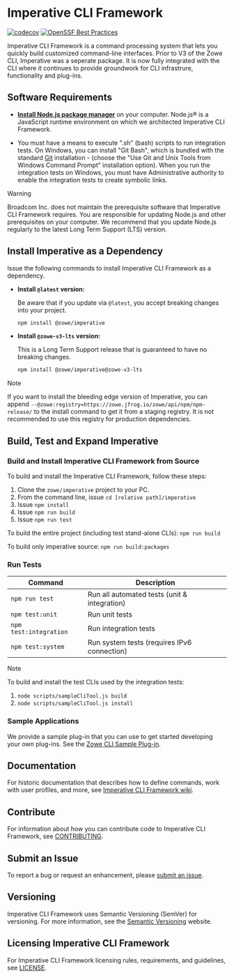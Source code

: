 # Imperative CLI Framework

[![codecov](https://codecov.io/gh/zowe/imperative/branch/master/graph/badge.svg)](https://codecov.io/gh/zowe/imperative)
[![OpenSSF Best Practices](https://bestpractices.coreinfrastructure.org/projects/2245/badge)](https://bestpractices.coreinfrastructure.org/projects/2245)

Imperative CLI Framework is a command processing system that lets you quickly build customized command-line interfaces. Prior to V3 of the Zowe CLI, Imperative was a seperate package. It is now fully integrated with the CLI where it continues to provide groundwork for CLI infrastrure, functionality and plug-ins.
## Software Requirements

- [**Install Node.js package manager**](https://nodejs.org/en/download/package-manager) on your computer. Node.js® is a JavaScript runtime environment on which we architected Imperative CLI Framework.

- You must have a means to execute ".sh" (bash) scripts to run integration tests. On Windows, you can install "Git Bash", which is bundled with the standard [Git](https://git-scm.com/downloads) installation - (choose the "Use Git and Unix Tools from Windows Command Prompt" installation option). When you run the integration tests on Windows, you must have Administrative authority to enable the integration tests to create symbolic links.

> [!WARNING]
> Broadcom Inc. does not maintain the prerequisite software that Imperative CLI Framework requires. You are responsible for updating Node.js and other prerequisites on your computer. We recommend that you update Node.js regularly to the latest Long Term Support (LTS) version.

## Install Imperative as a Dependency

Issue the following commands to install Imperative CLI Framework as a dependency.

- **Install `@latest` version:**

    Be aware that if you update via `@latest`, you accept breaking changes into your project.

    ``` bash
    npm install @zowe/imperative
    ```

- **Install `@zowe-v3-lts` version:**

    This is a Long Term Support release that is guaranteed to have no breaking changes.

    ``` bash
    npm install @zowe/imperative@zowe-v3-lts
    ```

> [!NOTE]
> If you want to install the bleeding edge version of Imperative, you can append
> `--@zowe:registry=https://zowe.jfrog.io/zowe/api/npm/npm-release/` to the install command to get it from a staging registry. It is not recommended to use this registry for production dependencies.

## Build, Test and Expand Imperative

### Build and Install Imperative CLI Framework from Source
To build and install the Imperative CLI Framework, follow these steps:

1. Clone the `zowe/imperative` project to your PC.
2. From the command line, issue `cd [relative path]/imperative`
3. Issue `npm install`
4. Issue `npm run build`
5. Issue `npm run test`

To build the entire project (including test stand-alone CLIs):
`npm run build`

To build only imperative source:
`npm run build:packages`

### Run Tests
Command | Description
--- | ---
`npm run test` | Run all automated tests (unit & integration)
`npm test:unit` | Run unit tests
`npm test:integration` | Run integration tests
`npm test:system` | Run system tests (requires IPv6 connection)

> [!NOTE]
> To build and install the test CLIs used by the integration tests:
> 1. `node scripts/sampleCliTool.js build`
> 2. `node scripts/sampleCliTool.js install`

### Sample Applications

We provide a sample plug-in that you can use to get started developing your own plug-ins. See the [Zowe CLI Sample Plug-in](https://github.com/zowe/zowe-cli-sample-plugin).

## Documentation
For historic documentation that describes how to define commands, work with user profiles, and more, see [Imperative CLI Framework wiki](https://github.com/zowe/imperative/wiki).

## Contribute
For information about how you can contribute code to Imperative CLI Framework, see [CONTRIBUTING](../../CONTRIBUTING.md).

## Submit an Issue
To report a bug or request an enhancement, please [submit an issue](https://github.com/zowe/zowe-cli/issues/new/choose).

## Versioning
Imperative CLI Framework uses Semantic Versioning (SemVer) for versioning. For more information, see the [Semantic Versioning](https://semver.org/) website.

## Licensing Imperative CLI Framework
For Imperative CLI Framework licensing rules, requirements, and guidelines, see [LICENSE](../../LICENSE).

